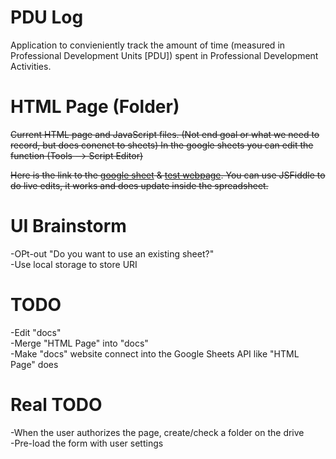 # PDU Log
Application to convieniently track the amount of time (measured in Professional Development Units [PDU]) spent in Professional Development Activities.

# HTML Page (Folder)
<del> Current HTML page and JavaScript files. (Not end goal or what we need to record, but does conenct to sheets) In the google sheets you can edit the function (Tools --> Script Editor) </del>

<del> Here is the link to the [google sheet](https://goo.gl/ICzFSg) & [test webpage](https://pdulogtestpage.bitballoon.com). You can use JSFiddle to do live edits, it works and does update inside the spreadsheet.  </del>

# UI Brainstorm
-OPt-out "Do you want to use an existing sheet?"    
-Use local storage to store URI    

# TODO
-Edit "docs"    
-Merge "HTML Page" into "docs"    
-Make "docs" website connect into the Google Sheets API like "HTML Page" does    

# Real TODO
-When the user authorizes the page, create/check a folder on the drive    
-Pre-load the form with user settings    
